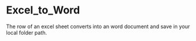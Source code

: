 # Excel_to_Word
The row of an excel sheet converts into an word document and save in your local folder path.
